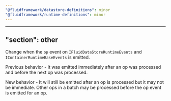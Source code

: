```yaml
---
"@fluidframework/datastore-definitions": minor
"@fluidframework/runtime-definitions": minor
---
```

---
"section": other
---

Change when the `op` event on `IFluidDataStoreRuntimeEvents` and `IContainerRuntimeBaseEvents` is emitted.

Previous behavior - It was emitted immediately after an op was processed and before the next op was processed.

New behavior - It will still be emitted after an op is processed but it may not be immediate. Other ops in a batch may be processed before the op event is emitted for an op.
